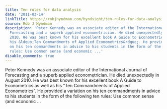 ```yaml
---
title: Ten rules for data analysis
date: '2011-03-14'
linkTitle: https://robjhyndman.com/hyndsight/ten-rules-for-data-analysis/
source: Rob J Hyndman
description: 'Peter Kennedy was an associate editor of the International Journal of
  Forecasting and a superb applied econometrician. He died unexpectedly in August
  2010. He was best known for his excellent book A Guide to Econometrics as well as
  his &ldquo;Ten Commandments of Applied Econometrics&rdquo;. He provided a variation
  on his ten commandments in advice to his students in the form of the following ten
  rules: Use common sense (and economic ...'
disable_comments: true
---
```

Peter Kennedy was an associate editor of the International Journal of Forecasting and a superb applied econometrician. He died unexpectedly in August 2010. He was best known for his excellent book A Guide to Econometrics as well as his &ldquo;Ten Commandments of Applied Econometrics&rdquo;. He provided a variation on his ten commandments in advice to his students in the form of the following ten rules: Use common sense (and economic ...
